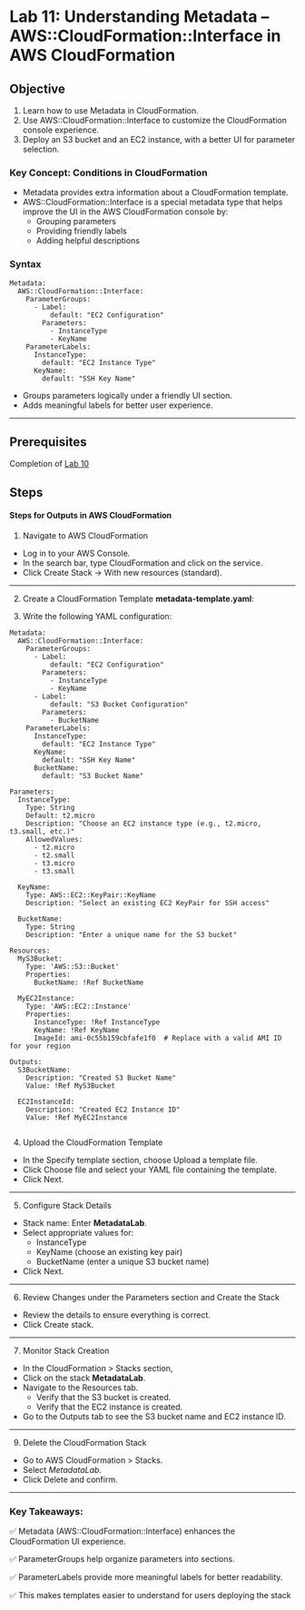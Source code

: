 # Lab 11: Understanding Metadata – AWS::CloudFormation::Interface in AWS CloudFormation
## Objective

1. Learn how to use Metadata in CloudFormation.
2. Use AWS::CloudFormation::Interface to customize the CloudFormation console experience.
3. Deploy an S3 bucket and an EC2 instance, with a better UI for parameter selection.


### Key Concept: Conditions in CloudFormation
- Metadata provides extra information about a CloudFormation template.
- AWS::CloudFormation::Interface is a special metadata type that helps improve the UI in the AWS CloudFormation console by:
    - Grouping parameters
    - Providing friendly labels
    - Adding helpful descriptions

### Syntax 
```
Metadata:
  AWS::CloudFormation::Interface:
    ParameterGroups:
      - Label:
          default: "EC2 Configuration"
        Parameters:
          - InstanceType
          - KeyName
    ParameterLabels:
      InstanceType:
        default: "EC2 Instance Type"
      KeyName:
        default: "SSH Key Name"
```
- Groups parameters logically under a friendly UI section.
- Adds meaningful labels for better user experience.
---
## Prerequisites

Completion of [Lab 10](../Lab%2011/README.md)

## Steps

#### Steps for Outputs in AWS CloudFormation
1. Navigate to AWS CloudFormation

- Log in to your AWS Console.
- In the search bar, type CloudFormation and click on the service.
- Click Create Stack → With new resources (standard).
---

2. Create a CloudFormation Template **metadata-template.yaml**:

3. Write the following YAML configuration:
```
Metadata:
  AWS::CloudFormation::Interface:
    ParameterGroups:
      - Label:
          default: "EC2 Configuration"
        Parameters:
          - InstanceType
          - KeyName
      - Label:
          default: "S3 Bucket Configuration"
        Parameters:
          - BucketName
    ParameterLabels:
      InstanceType:
        default: "EC2 Instance Type"
      KeyName:
        default: "SSH Key Name"
      BucketName:
        default: "S3 Bucket Name"

Parameters:
  InstanceType:
    Type: String
    Default: t2.micro
    Description: "Choose an EC2 instance type (e.g., t2.micro, t3.small, etc.)"
    AllowedValues:
      - t2.micro
      - t2.small
      - t3.micro
      - t3.small

  KeyName:
    Type: AWS::EC2::KeyPair::KeyName
    Description: "Select an existing EC2 KeyPair for SSH access"

  BucketName:
    Type: String
    Description: "Enter a unique name for the S3 bucket"

Resources:
  MyS3Bucket:
    Type: 'AWS::S3::Bucket'
    Properties:
      BucketName: !Ref BucketName

  MyEC2Instance:
    Type: 'AWS::EC2::Instance'
    Properties:
      InstanceType: !Ref InstanceType
      KeyName: !Ref KeyName
      ImageId: ami-0c55b159cbfafe1f0  # Replace with a valid AMI ID for your region

Outputs:
  S3BucketName:
    Description: "Created S3 Bucket Name"
    Value: !Ref MyS3Bucket

  EC2InstanceId:
    Description: "Created EC2 Instance ID"
    Value: !Ref MyEC2Instance 
   
```  
4. Upload the CloudFormation Template

- In the Specify template section, choose Upload a template file.
- Click Choose file and select your YAML file containing the template.
- Click Next.
---
5. Configure Stack Details

- Stack name: Enter **MetadataLab**.
- Select appropriate values for:
    - InstanceType
    - KeyName (choose an existing key pair)
    - BucketName (enter a unique S3 bucket name)
- Click Next.
---
6. Review Changes under the Parameters section and Create the Stack
- Review the details to ensure everything is correct.
- Click Create stack.
---

7. Monitor Stack Creation

- In the CloudFormation > Stacks section,
- Click on the stack **MetadataLab**.
- Navigate to the Resources tab.
    - Verify that the S3 bucket is created.
    - Verify that the EC2 instance is created.
- Go to the Outputs tab to see the S3 bucket name and EC2 instance ID.
---
9. Delete the CloudFormation Stack

- Go to AWS CloudFormation > Stacks.
- Select *MetadataLab*.
- Click Delete and confirm.
---

### Key Takeaways:

✅ Metadata (AWS::CloudFormation::Interface) enhances the CloudFormation UI experience.

✅ ParameterGroups help organize parameters into sections.

✅ ParameterLabels provide more meaningful labels for better readability.


✅ This makes templates easier to understand for users deploying the stack
